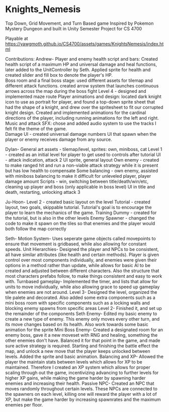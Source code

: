 # Knights_Nemesis
Top Down, Grid Movement, and Turn Based game
Inspired by Pokemon Mystery Dungeon and built in Unity
Semester Project for CS 4700

Playable at https://yawgmoth.github.io/CS4700/assets/games/KnightsNemesis/index.html


Contributions:
  Andrew- 
    Player and enemy health script and bars: Created health script of a maximum HP and universal damage and heal functions,  later added to the UnitController by Seth.  Applied sprite for health and created slider and fill box to denote the player's HP.  
    Boss room and a final boss stage: used different assets for tilemap and different attack functions.
      created arrow system that launches continuous arrows across the map during the boss fight
    Level 4 - designed and implemented maze route 
    Player animations and design: located dark knight icon to use as portrait for player, and found a top-down sprite sheet that had the shape of a knight, and drew over the spritesheet to fit our corrupted knight design.  Created and implemented animations for the cardinal directions of the player, including running animations for the left and right.  
    Music and attack SFX: chose and added audio system to use the tracks I felt fit the theme of the game.  
    Damage UI - created universal damage numbers UI that spawn when the player or enemy receives damage from any source.  
    
    
    
  Dylan-
    General art assets - tilemap/level, sprites: own, miniboss, cat
    Level 1 - created as an initial level for player to get used to controls after tutorial
    UI - attack indication, attack 2 UI sprite, general layout
    Own enemy - created to make ranged hit and run a non-viable attack strategy while it is present but has low health to compensate
    Some balancing - own enemy, assisted with miniboss balancing to make it difficult for unleveled player, player damage amount
    Scripts - win, switching between title/death/win/etc, cleaning up player and boss (only applicable in boss level) UI in title and death, restarting, unlocking attack 3
    
  Ju-Hoon- 
	Level 2 - created basic layout on the level
	Tutorial - created layout, two goals, skippable tutorial. Tutorial's goal is to encourage the player to learn the mechanics of the game.
	Training Dummy - created for the tutorial, but is also in the other levels
	Enemy Spawner - changed the code to make it spawn on the tiles so that enemies and the player would both follow the map correctly
	
  
    
  Seth-
    Motion System- Uses seperate game objects called movepoints to ensure that movement is gridbased, while also allowing for constant speeds.
    Unit Hierarchies- Designed the player and NPCs to be consistent, all have similar attributes (like health and certain methods). Player is given control over most components individually, and enemies were given their options in a method rather than update, while allows for basic AI to be created and adjusted between different characters. Also the structure that most characters prefabs follow, to make things consistent and easy to work with.
    Turnbased gameplay- Implemented the timer, and lists that allow for units to move individually, while also allowing grace to speed up gameplay when enemies are not around.
    Level 3- Designed the level, organized the tile palete and decorated. Also added some extra components such as a mini boss room with specific components such as a locking walls and blocking enemy spawns from specific areas
    Level 2- Finished it, and set up the remainder of the components
    Seth Enemy- Edited my basic enemy to create a new type of enemy. This enemy only moves every other turn, and its move changes based on its health. Also work towards some basic animation for the sprite
    Mini Boss Enemy- Created a designated room for an enemy boss, gave it a new moveset with RNG and healing, something the other enemies don't have. Balanced it for that point in the game, and made sure active strategy is required. Starting and finishing the battle effect the map, and unlock a new move that the player keeps unlocked between levels. Added the sprite and basic animation. 
    Balancing and XP- Allowed the player the maintain stats between levels which allows for XP to be maintained. Therefore I created an XP system which allows for proper scaling through out the game, incentivizing advancing to further levels for higher XP gains, while making the game harder by spawning harder enemies and increasing their health.
    Passive NPC- Created an NPC that moves randomly throughout certain levels. These NPCs are connected to the spawners on each level, killing one will reward the player with a lot of XP, but make the game harder by increasing spawnrates and the maximum enemies per floor.
